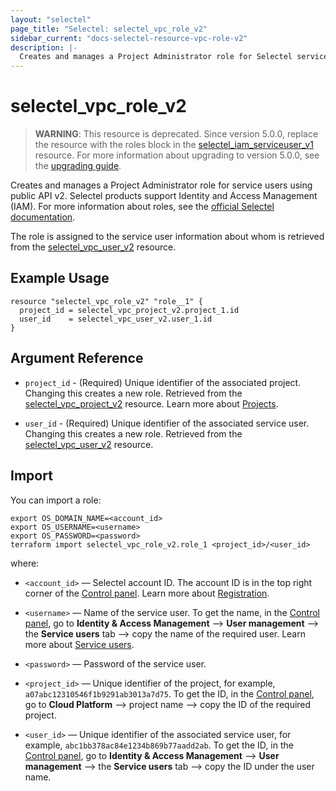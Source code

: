 ```yaml
---
layout: "selectel"
page_title: "Selectel: selectel_vpc_role_v2"
sidebar_current: "docs-selectel-resource-vpc-role-v2"
description: |-
  Creates and manages a Project Administrator role for Selectel service users using public API v2.
---
```


# selectel\_vpc\_role_v2

> **WARNING**: This resource is deprecated. Since version 5.0.0, replace the resource with the roles block in the [selectel_iam_serviceuser_v1](https://registry.terraform.io/providers/selectel/selectel/latest/docs/resources/iam_serviceuser_v1) resource. For more information about upgrading to version 5.0.0, see the [upgrading guide](https://registry.terraform.io/providers/selectel/selectel/latest/docs/guides/upgrading_to_version_5).

Creates and manages a Project Administrator role for service users using public API v2. Selectel products support Identity and Access Management (IAM). For more information about roles, see the [official Selectel documentation](https://docs.selectel.ru/en/control-panel-actions/users-and-roles/user-types-and-roles/).

The role is assigned to the service user information about whom is retrieved from the [selectel_vpc_user_v2](https://registry.terraform.io/providers/selectel/selectel/latest/docs/resources/vpc_user_v2) resource.

## Example Usage

```hcl
resource "selectel_vpc_role_v2" "role__1" {
  project_id = selectel_vpc_project_v2.project_1.id
  user_id    = selectel_vpc_user_v2.user_1.id
}
```

## Argument Reference

* `project_id` - (Required) Unique identifier of the associated project. Changing this creates a new role. Retrieved from the [selectel_vpc_project_v2](https://registry.terraform.io/providers/selectel/selectel/latest/docs/resources/vpc_project_v2) resource. Learn more about [Projects](https://docs.selectel.ru/en/control-panel-actions/projects/about-projects/).

* `user_id` - (Required) Unique identifier of the associated service user. Changing this creates a new role. Retrieved from the [selectel_vpc_user_v2](https://registry.terraform.io/providers/selectel/selectel/latest/docs/resources/vpc_user_v2) resource.

## Import

You can import a role:

```shell
export OS_DOMAIN_NAME=<account_id>
export OS_USERNAME=<username>
export OS_PASSWORD=<password>
terraform import selectel_vpc_role_v2.role_1 <project_id>/<user_id>
```

where:

* `<account_id>` — Selectel account ID. The account ID is in the top right corner of the [Control panel](https://my.selectel.ru/). Learn more about [Registration](https://docs.selectel.ru/en/control-panel-actions/account/registration/).

* `<username>` — Name of the service user. To get the name, in the [Control panel](https://my.selectel.ru/iam/users_management/users?type=service), go to **Identity & Access Management** ⟶ **User management** ⟶ the **Service users** tab ⟶ copy the name of the required user. Learn more about [Service users](https://docs.selectel.ru/en/control-panel-actions/users-and-roles/user-types-and-roles/).

* `<password>` — Password of the service user.

* `<project_id>` — Unique identifier of the project, for example, `a07abc12310546f1b9291ab3013a7d75`. To get the ID, in the [Control panel](https://my.selectel.ru/vpc/), go to **Cloud Platform** ⟶ project name ⟶ copy the ID of the required project.

* `<user_id>` — Unique identifier of the associated service user, for example, `abc1bb378ac84e1234b869b77aadd2ab`. To get the ID, in the [Control panel](https://my.selectel.ru/iam/users_management/users?type=service), go to **Identity & Access Management** ⟶ **User management** ⟶ the **Service users** tab ⟶ copy the ID under the user name.
